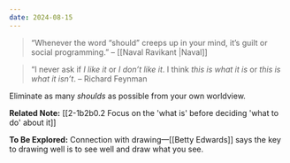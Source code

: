 ```yaml
---
date: 2024-08-15
---
```

> “Whenever the word “should” creeps up in your mind, it’s guilt or social programming.” – [[Naval Ravikant |Naval]]

> “I never ask if *I like it* or *I don’t like it*. I think *this is what it is* or *this is what it isn’t*. – Richard Feynman

Eliminate as many *shoulds* as possible from your own worldview.

**Related Note:**
[[2-1b2b0.2 Focus on the 'what is' before deciding 'what to do' about it]]

**To Be Explored:**
Connection with drawing—[[Betty Edwards]] says the key to drawing well is to see well and draw what you see.